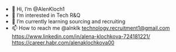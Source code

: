 - 👋 Hi, I’m @AlenKloch1
- 👀 I’m interested in Tech R&Q 
- 🌱 I’m currently learning sourcing and recruiting
- 📫 How to reach me
@alnklk 
technology.recruitment1@gmail.com   
https://www.linkedin.com/in/alena-klochkova-724181221/ 
https://career.habr.com/alenaklochkova00
